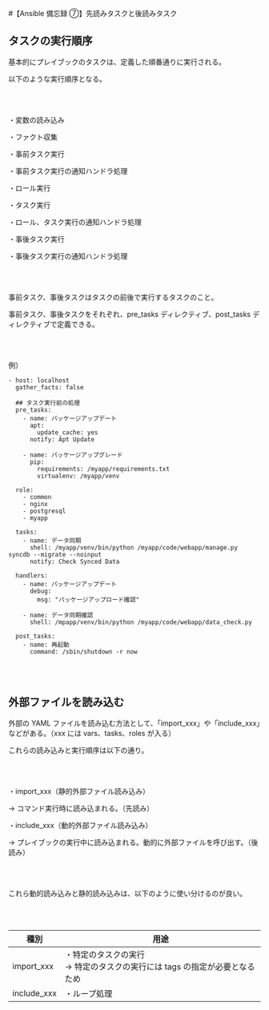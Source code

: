 #【Ansible 備忘録 ⑦】先読みタスクと後読みタスク

## タスクの実行順序

基本的にプレイブックのタスクは、定義した順番通りに実行される。

以下のような実行順序となる。

<br><br>

・変数の読み込み

・ファクト収集

・事前タスク実行

・事前タスク実行の通知ハンドラ処理

・ロール実行

・タスク実行

・ロール、タスク実行の通知ハンドラ処理

・事後タスク実行

・事後タスク実行の通知ハンドラ処理

<br><br>

事前タスク、事後タスクはタスクの前後で実行するタスクのこと。

事前タスク、事後タスクをそれぞれ、pre_tasks ディレクティブ、post_tasks ディレクティブで定義できる。

<br><br>

例）

```
- host: localhost
  gather_facts: false

  ## タスク実行前の処理
  pre_tasks:
    - name: パッケージアップデート
      apt:
        update_cache: yes
      notify: Apt Update

    - name: パッケージアップグレード
      pip:
        requirements: /myapp/requirements.txt
        virtualenv: /myapp/venv

  role:
    - common
    - nginx
    - postgresql
    - myapp

  tasks:
    - name: データ同期
      shell: /myapp/venv/bin/python /myapp/code/webapp/manage.py syncdb --migrate --noinput
      notify: Check Synced Data

  handlers:
    - name: パッケージアップデート
      debug:
        msg: "パッケージアップロード確認"

    - name: データ同期確認
      shell: /mpapp/venv/bin/python /myapp/code/webapp/data_check.py

  post_tasks:
    - name: 再起動
      command: /sbin/shutdown -r now
```

<br><br>

## 外部ファイルを読み込む

外部の YAML ファイルを読み込む方法として、「import_xxx」や「include_xxx」などがある。（xxx には vars、tasks、roles が入る）

これらの読み込みと実行順序は以下の通り。

<br><br>

・import_xxx（静的外部ファイル読み込み）

→ コマンド実行時に読み込まれる。（先読み）

・include_xxx（動的外部ファイル読み込み）

→ プレイブックの実行中に読み込まれる。動的に外部ファイルを呼び出す。（後読み）

<br><br>

これら動的読み込みと静的読み込みは、以下のように使い分けるのが良い。

<br><br>

| 種別        | 用途                                                                            |
| ----------- | ------------------------------------------------------------------------------- |
| import_xxx  | ・特定のタスクの実行<br /> → 特定のタスクの実行には tags の指定が必要となるため |
| include_xxx | ・ループ処理                                                                    |
